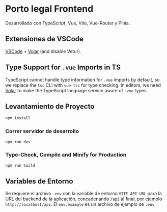 # Porto legal Frontend

Desarrollado con TypeScript, Vue, Vite, Vue-Router y Pinia.

## Extensiones de VSCode

[VSCode](https://code.visualstudio.com/) + [Volar](https://marketplace.visualstudio.com/items?itemName=Vue.volar) (and disable Vetur).

## Type Support for `.vue` Imports in TS

TypeScript cannot handle type information for `.vue` imports by default, so we replace the `tsc` CLI with `vue-tsc` for type checking. In editors, we need [Volar](https://marketplace.visualstudio.com/items?itemName=Vue.volar) to make the TypeScript language service aware of `.vue` types.

## Levantamiento de Proyecto

```sh
npm install
```

### Correr servidor de desarrollo

```sh
npm run dev
```

### Type-Check, Compile and Minify for Production

```sh
npm run build
```

## Variables de Entorno

Se requiere el archivo `.env` con la variable de entorno `VITE_API_URL` para la URL del backend de la aplicación, concadenando `/api` al final, por ejemplo `http://localhost/api`. El `env.example` es un archivo de ejemplo de `.env`.

